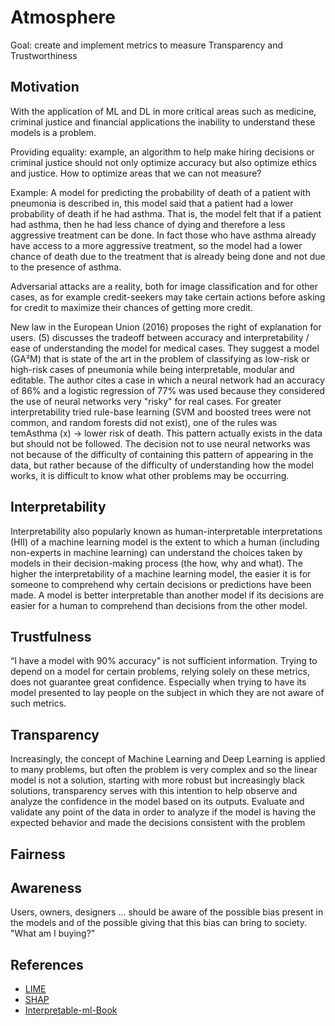 # Atmosphere

Goal: create and implement metrics to measure Transparency and Trustworthiness

## Motivation
With the application of ML and DL in more critical areas such as medicine, criminal justice and financial applications the inability to understand these models is a problem.

Providing equality: example, an algorithm to help make hiring decisions or criminal justice should not only optimize accuracy but also optimize ethics and justice. How to optimize areas that we can not measure?

Example: A model for predicting the probability of death of a patient with pneumonia is described in, this model said that a patient had a lower probability of death if he had asthma. That is, the model felt that if a patient had asthma, then he had less chance of dying and therefore a less aggressive treatment can be done. In fact those who have asthma already have access to a more aggressive treatment, so the model had a lower chance of death due to the treatment that is already being done and not due to the presence of asthma.

Adversarial attacks are a reality, both for image classification and for other cases, as for example credit-seekers may take certain actions before asking for credit to maximize their chances of getting more credit.

New law in the European Union (2016) proposes the right of explanation for users. (5) discusses the tradeoff between accuracy and interpretability / ease of understanding the model for medical cases. They suggest a model (GA²M) that is state of the art in the problem of classifying as low-risk or high-risk cases of pneumonia while being interpretable, modular and editable. The author cites a case in which a neural network had an accuracy of 86% and a logistic regression of 77% was used because they considered the use of neural networks very "risky" for real cases. For greater interpretability tried rule-base learning (SVM and boosted trees were not common, and random forests did not exist), one of the rules was temAsthma (x) -> lower risk of death. This pattern actually exists in the data but should not be followed. The decision not to use neural networks was not because of the difficulty of containing this pattern of appearing in the data, but rather because of the difficulty of understanding how the model works, it is difficult to know what other problems may be occurring.


## Interpretability
Interpretability also popularly known as human-interpretable interpretations (HII) of a machine learning model is the extent to which a human (including non-experts in machine learning) can understand the choices taken by models in their decision-making process (the how, why and what).
 The higher the interpretability of a machine learning model, the easier it is for someone to comprehend why certain decisions or predictions have been made. A model is better interpretable than another model if its decisions are easier for a human to comprehend than decisions from the other model. 
 
            



## Trustfulness
“I have a model with 90% accuracy” is not sufficient information.
Trying to depend on a model for certain problems, relying solely on these metrics, does not guarantee great confidence. Especially when trying to have its model presented to lay people on the subject in which they are not aware of such metrics.




## Transparency
Increasingly, the concept of Machine Learning and Deep Learning is applied to many problems, but often the problem is very complex and so the linear model is not a solution, starting with more robust but increasingly black solutions, transparency serves with this intention to help observe and analyze the confidence in the model based on its outputs.
Evaluate and validate any point of the data in order to analyze if the model is having the expected behavior and made the decisions consistent with the problem





## Fairness



## Awareness
Users, owners, designers ... should be aware of the possible bias present in the models and of the possible giving that this bias can bring to society. "What am I buying?"


## References
* [LIME](https://github.com/marcotcr/lime)
* [SHAP](https://github.com/slundberg/shap)
* [Interpretable-ml-Book](https://github.com/christophM/interpretable-ml-book)
